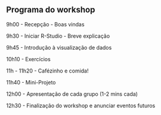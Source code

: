 ## Programa do workshop

9h00 - Recepção - Boas vindas

9h30 - Iniciar R-Studio - Breve explicação

9h45 - Introdução à visualização de dados

10h10 -  Exercícios

11h - 11h20 - Cafézinho e comida!

11h40 - Mini-Projeto 

12h00 - Apresentação de cada grupo (1-2 mins cada)

12h30 - Finalização do workshop e anunciar eventos futuros
